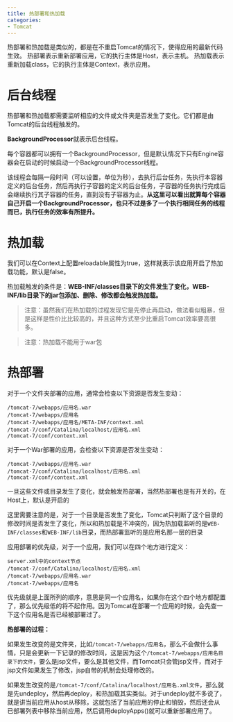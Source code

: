 ```yaml
---
title: 热部署和热加载
categories: 
- Tomcat
---
```


热部署和热加载是类似的，都是在不重启Tomcat的情况下，使得应用的最新代码生效。
热部署表示重新部署应用，它的执行主体是Host，表示主机。
热加载表示重新加载class，它的执行主体是Context，表示应用。

# 后台线程

热部署和热加载都需要监听相应的文件或文件夹是否发生了变化。它们都是由Tomcat的后台线程触发的。

**BackgroundProcessor**就表示后台线程。

每个容器都可以拥有一个BackgroundProcessor，但是默认情况下只有Engine容器会在启动的时候启动一个BackgroundProcessor线程。

该线程会每隔一段时间（可以设置，单位为秒），去执行后台任务，先执行本容器定义的后台任务，然后再执行子容器的定义的后台任务，子容器的任务执行完成后会继续执行其子容器的任务，直到没有子容器为止。**从这里可以看出就算每个容器自己开启一个BackgroundProcessor，也只不过是多了一个执行相同任务的线程而已，执行任务的效率有所提升。**

# 热加载

我们可以在Context上配置reloadable属性为true，这样就表示该应用开启了热加载功能，默认是false。

热加载触发的条件是：**WEB-INF/classes目录下的文件发生了变化，WEB-INF/lib目录下的jar包添加、删除、修改都会触发热加载。**

> 注意：虽然我们在热加载的过程发现它是先停止再启动，做法看似粗暴，但是这样是性价比比较高的，并且这种方式至少比重启Tomcat效率要高很多。

> 注意：热加载不能用于war包

# 热部署

对于一个文件夹部署的应用，通常会检查以下资源是否发生变动：

```
/tomcat-7/webapps/应用名.war
/tomcat-7/webapps/应用名
/tomcat-7/webapps/应用名/META-INF/context.xml
/tomcat-7/conf/Catalina/localhost/应用名.xml
/tomcat-7/conf/context.xml
```

对于一个War部署的应用，会检查以下资源是否发生变动：

```
/tomcat-7/webapps/应用名.war
/tomcat-7/conf/Catalina/localhost/应用名.xml
/tomcat-7/conf/context.xml
```

一旦这些文件或目录发生了变化，就会触发热部署，当然热部署也是有开关的，在Host上，默认是开启的

这里需要注意的是，对于一个目录是否发生了变化，Tomcat只判断了这个目录的修改时间是否发生了变化，所以和热加载是不冲突的，因为热加载监听的是`WEB-INF/classes`和`WEB-INF/lib`目录，而热部署监听的是应用名那一层的目录

应用部署的优先级，对于一个应用，我们可以在四个地方进行定义：

```
server.xml中的context节点
/tomcat-7/conf/Catalina/localhost/应用名.xml
/tomcat-7/webapps/应用名.war
/tomcat-7/webapps/应用名
```

优先级就是上面所列的顺序，意思是同一个应用名，如果你在这个四个地方都配置了，那么优先级低的将不起作用。因为Tomcat在部署一个应用的时候，会先查一下这个应用名是否已经被部署过了。

**热部署的过程：**

如果发生改变的是文件夹，比如`/tomcat-7/webapps/应用名`，那么不会做什么事情，只是会更新一下记录的修改时间，这是因为这个`/tomcat-7/webapps/应用名目录下的文件`，要么是jsp文件，要么是其他文件，而Tomcat只会管jsp文件，而对于jsp文件如果发生了修改，jsp自带的机制会处理修改的。

如果发生改变的是`/tomcat-7/conf/Catalina/localhost/应用名.xml文件`，那么就是先undeploy，然后再deploy，和热加载其实类似。对于undeploy就不多说了，就是讲当前应用从host从移除，这就包括了当前应用的停止和销毁，然后还会从已部署列表中移除当前应用，然后调用deployApps()就可以重新部署应用了。